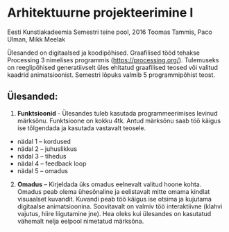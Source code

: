 # Arhitektuurne projekteerimine I

Eesti Kunstiakadeemia
Semestri teine pool, 2016
Toomas Tammis, Paco Ulman, Mikk Meelak

Ülesanded on digitaalsed ja koodipõhised. Graafilised tööd tehakse Processing 3 nimelises programmis (https://processing.org/). Tulemuseks on reeglipõhised generatiivselt üles ehitatud graafilised teosed või valitud kaadrid animatsioonist. Semestri lõpuks valmib 5 programmipõhist teost.

## Ülesanded:

1. **Funktsioonid** - Ülesandes tuleb kasutada programmeerimises levinud märksõnu. Funktsioone on kokku 4tk. Antud märksõnu saab töö käigus ise tõlgendada ja kasutada vastavalt teosele.
  + nädal 1 – kordused
  + nädal 2 – juhuslikkus
  + nädal 3 – tihedus
  + nädal 4 – feedback loop
  + nädal 5 – omadus

2. **Omadus** – Kirjeldada üks omadus eelnevalt valitud hoone kohta. Omadus peab olema ühesõnaline ja eelistavalt mitte omama kindlat visuaalset kuvandit. Kuvandi peab töö käigus ise otsima ja kujutama digitaalse animatsioonina. Soovitavalt on valmiv töö interaktiivne (klahvi vajutus, hiire liigutamine jne). Hea oleks kui ülesandes on kasutatud vähemalt nelja eelpool nimetatud märksõna.
